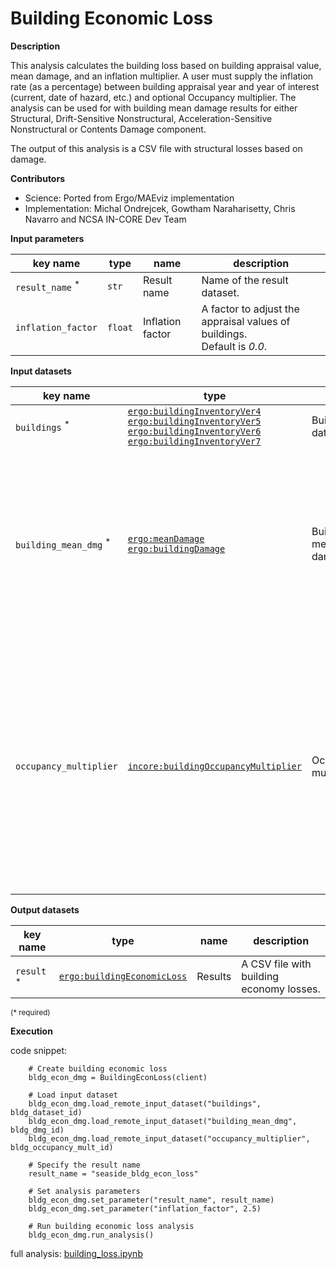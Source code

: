 # Building Economic Loss

**Description**

This analysis calculates the building loss based on building appraisal value, mean damage, 
and an inflation multiplier. A user must supply the inflation rate (as a percentage) 
between building appraisal year and year of interest (current, date of hazard, etc.) and optional Occupancy multiplier.
The analysis can be used for with building mean damage results for either Structural, Drift-Sensitive Nonstructural, 
Acceleration-Sensitive Nonstructural or Contents Damage component.

The output of this analysis is a CSV file with structural losses based on damage.

**Contributors**

- Science: Ported from Ergo/MAEviz implementation
- Implementation: Michal Ondrejcek, Gowtham Naraharisetty, Chris Navarro and NCSA IN-CORE Dev Team

**Input parameters**

key name | type | name | description
--- | --- | --- | ---
`result_name` <sup>*</sup> | `str` | Result name | Name of the result dataset.
`inflation_factor`| `float` | Inflation factor | A factor to adjust the appraisal values of buildings. <br>Default is *0.0*.

**Input datasets**

key name | type | name | description
--- | --- | --- | ---
`buildings` <sup>*</sup> | [`ergo:buildingInventoryVer4`](https://incore.ncsa.illinois.edu/semantics/api/types/ergo:buildingInventoryVer4)<br>[`ergo:buildingInventoryVer5`](https://incore.ncsa.illinois.edu/semantics/api/types/ergo:buildingInventoryVer5)<br>[`ergo:buildingInventoryVer6`](https://incore.ncsa.illinois.edu/semantics/api/types/ergo:buildingInventoryVer6)<br>[`ergo:buildingInventoryVer7`](https://incore.ncsa.illinois.edu/semantics/api/types/ergo:buildingInventoryVer7) | Building dataset |  A building inventory dataset.
`building_mean_dmg` <sup>*</sup> | [`ergo:meanDamage`](https://incore.ncsa.illinois.edu/semantics/api/types/ergo:meanDamage)<br>[`ergo:buildingDamage`](https://incore.ncsa.illinois.edu/semantics/api/types/ergo:buildingDamage) | Building mean damage | A CSV file with building mean damage results for either Structural, Drift-Sensitive Nonstructural, Acceleration-Sensitive Nonstructural or Contents Damage component.
`occupancy_multiplier` | [`incore:buildingOccupancyMultiplier`](https://incore.ncsa.illinois.edu/semantics/api/types/incore:buildingOccupancyMultiplier) | Occupancy multiplier | Building occupancy damage multipliers. These multipliers account for the value associated with different types of components (structural, acceleration-sensitive nonstructural, drift-sensitive nonstructural, contents).

**Output datasets**

key name | type | name | description
--- | --- | --- | ---
`result` <sup>*</sup> | [`ergo:buildingEconomicLoss`](https://incore.ncsa.illinois.edu/semantics/api/types/ergo:buildingEconomicLoss) | Results | A CSV file with building economy losses.

<small>(* required)</small>

**Execution**

code snippet:

```
    # Create building economic loss
    bldg_econ_dmg = BuildingEconLoss(client)

    # Load input dataset
    bldg_econ_dmg.load_remote_input_dataset("buildings", bldg_dataset_id)
    bldg_econ_dmg.load_remote_input_dataset("building_mean_dmg", bldg_dmg_id)
    bldg_econ_dmg.load_remote_input_dataset("occupancy_multiplier", bldg_occupancy_mult_id)

    # Specify the result name
    result_name = "seaside_bldg_econ_loss"

    # Set analysis parameters
    bldg_econ_dmg.set_parameter("result_name", result_name)
    bldg_econ_dmg.set_parameter("inflation_factor", 2.5)

    # Run building economic loss analysis
    bldg_econ_dmg.run_analysis()
```

full analysis: [building_loss.ipynb](https://github.com/IN-CORE/incore-docs/blob/main/notebooks/building_loss.ipynb)